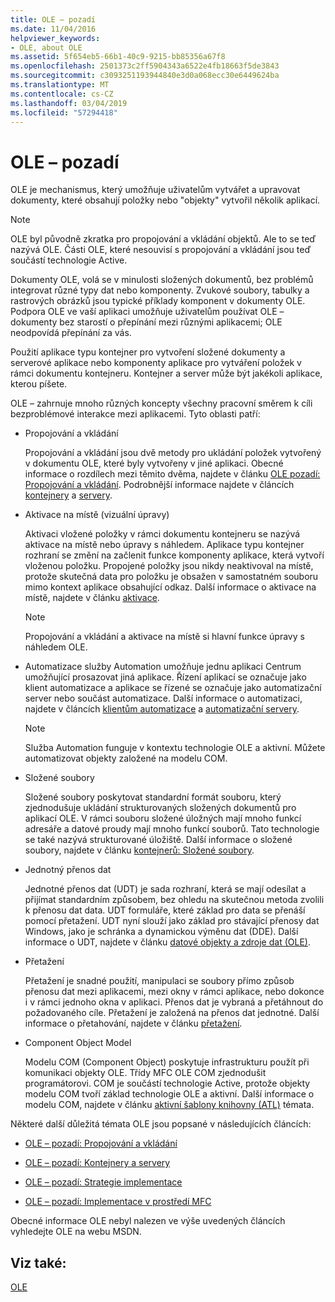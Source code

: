```yaml
---
title: OLE – pozadí
ms.date: 11/04/2016
helpviewer_keywords:
- OLE, about OLE
ms.assetid: 5f654eb5-66b1-40c9-9215-bb85356a67f8
ms.openlocfilehash: 2501373c2ff5904343a6522e4fb18663f5de3843
ms.sourcegitcommit: c3093251193944840e3d0a068ecc30e6449624ba
ms.translationtype: MT
ms.contentlocale: cs-CZ
ms.lasthandoff: 03/04/2019
ms.locfileid: "57294418"
---
```

# <a name="ole-background"></a>OLE – pozadí

OLE je mechanismus, který umožňuje uživatelům vytvářet a upravovat dokumenty, které obsahují položky nebo "objekty" vytvořil několik aplikací.

> [!NOTE]
>  OLE byl původně zkratka pro propojování a vkládání objektů. Ale to se teď nazývá OLE. Části OLE, které nesouvisí s propojování a vkládání jsou teď součástí technologie Active.

Dokumenty OLE, volá se v minulosti složených dokumentů, bez problémů integrovat různé typy dat nebo komponenty. Zvukové soubory, tabulky a rastrových obrázků jsou typické příklady komponent v dokumenty OLE. Podpora OLE ve vaší aplikaci umožňuje uživatelům používat OLE – dokumenty bez starostí o přepínání mezi různými aplikacemi; OLE neodpovídá přepínání za vás.

Použití aplikace typu kontejner pro vytvoření složené dokumenty a serverové aplikace nebo komponenty aplikace pro vytváření položek v rámci dokumentu kontejneru. Kontejner a server může být jakékoli aplikace, kterou píšete.

OLE – zahrnuje mnoho různých koncepty všechny pracovní směrem k cíli bezproblémové interakce mezi aplikacemi. Tyto oblasti patří:

- Propojování a vkládání

   Propojování a vkládání jsou dvě metody pro ukládání položek vytvořený v dokumentu OLE, které byly vytvořeny v jiné aplikaci. Obecné informace o rozdílech mezi těmito dvěma, najdete v článku [OLE pozadí: Propojování a vkládání](../mfc/ole-background-linking-and-embedding.md). Podrobnější informace najdete v článcích [kontejnery](../mfc/containers.md) a [servery](../mfc/servers.md).

- Aktivace na místě (vizuální úpravy)

   Aktivaci vložené položky v rámci dokumentu kontejneru se nazývá aktivace na místě nebo úpravy s náhledem. Aplikace typu kontejner rozhraní se změní na začlenit funkce komponenty aplikace, která vytvoří vloženou položku. Propojené položky jsou nikdy neaktivoval na místě, protože skutečná data pro položku je obsažen v samostatném souboru mimo kontext aplikace obsahující odkaz. Další informace o aktivace na místě, najdete v článku [aktivace](../mfc/activation-cpp.md).

   > [!NOTE]
   > Propojování a vkládání a aktivace na místě si hlavní funkce úpravy s náhledem OLE.

- Automatizace služby Automation umožňuje jednu aplikaci Centrum umožňující prosazovat jiná aplikace. Řízení aplikací se označuje jako klient automatizace a aplikace se řízené se označuje jako automatizační server nebo součást automatizace. Další informace o automatizaci, najdete v článcích [klientům automatizace](../mfc/automation-clients.md) a [automatizační servery](../mfc/automation-servers.md).

   > [!NOTE]
   > Služba Automation funguje v kontextu technologie OLE a aktivní. Můžete automatizovat objekty založené na modelu COM.

- Složené soubory

   Složené soubory poskytovat standardní formát souboru, který zjednodušuje ukládání strukturovaných složených dokumentů pro aplikací OLE. V rámci souboru složené úložných mají mnoho funkcí adresáře a datové proudy mají mnoho funkcí souborů. Tato technologie se také nazývá strukturované úložiště. Další informace o složené soubory, najdete v článku [kontejnerů: Složené soubory](../mfc/containers-compound-files.md).

- Jednotný přenos dat

   Jednotné přenos dat (UDT) je sada rozhraní, která se mají odesílat a přijímat standardním způsobem, bez ohledu na skutečnou metoda zvolili k přenosu dat data. UDT formuláře, které základ pro data se přenáší pomocí přetažení. UDT nyní slouží jako základ pro stávající přenosy dat Windows, jako je schránka a dynamickou výměnu dat (DDE). Další informace o UDT, najdete v článku [datové objekty a zdroje dat (OLE)](../mfc/data-objects-and-data-sources-ole.md).

- Přetažení

   Přetažení je snadné použití, manipulaci se soubory přímo způsob přenosu dat mezi aplikacemi, mezi okny v rámci aplikace, nebo dokonce i v rámci jednoho okna v aplikaci. Přenos dat je vybraná a přetáhnout do požadovaného cíle. Přetažení je založená na přenos dat jednotné. Další informace o přetahování, najdete v článku [přetažení](../mfc/drag-and-drop-ole.md).

- Component Object Model

   Modelu COM (Component Object) poskytuje infrastrukturu použít při komunikaci objekty OLE. Třídy MFC OLE COM zjednodušit programátorovi. COM je součástí technologie Active, protože objekty modelu COM tvoří základ technologie OLE a aktivní. Další informace o modelu COM, najdete v článku [aktivní šablony knihovny (ATL)](../atl/active-template-library-atl-concepts.md) témata.

Některé další důležitá témata OLE jsou popsané v následujících článcích:

- [OLE – pozadí: Propojování a vkládání](../mfc/ole-background-linking-and-embedding.md)

- [OLE – pozadí: Kontejnery a servery](../mfc/ole-background-containers-and-servers.md)

- [OLE – pozadí: Strategie implementace](../mfc/ole-background-implementation-strategies.md)

- [OLE – pozadí: Implementace v prostředí MFC](../mfc/ole-background-mfc-implementation.md)

Obecné informace OLE nebyl nalezen ve výše uvedených článcích vyhledejte OLE na webu MSDN.

## <a name="see-also"></a>Viz také:

[OLE](../mfc/ole-in-mfc.md)
